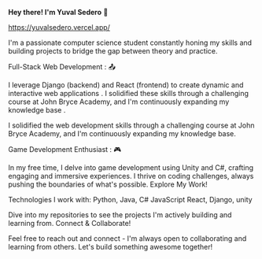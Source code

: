 **Hey there! I'm Yuval Sedero** :wave:

https://yuvalsedero.vercel.app/

I'm a passionate computer science student constantly honing my skills and building projects to bridge the gap between theory and practice.

Full-Stack Web Development : :outbox_tray:

I leverage Django (backend) and React (frontend) to create dynamic and interactive web applications .
I solidified these skills through a challenging course at John Bryce Academy, and I'm continuously expanding my knowledge base .

I solidified the web development skills through a challenging course at John Bryce Academy, and I'm continuously expanding my knowledge base.

Game Development Enthusiast ️: :video_game:

In my free time, I delve into game development using Unity and C#, crafting engaging and immersive experiences.
I thrive on coding challenges, always pushing the boundaries of what's possible.
Explore My Work!

Technologies I work with:
Python, Java, C#
JavaScript
React, Django, unity

Dive into my repositories to see the projects I'm actively building and learning from.
Connect & Collaborate!

Feel free to reach out and connect - I'm always open to collaborating and learning from others. Let's build something awesome together!

<!---
yuvalsedero/yuvalsedero is a ✨ special ✨ repository because its `README.md` (this file) appears on your GitHub profile.
You can click the Preview link to take a look at your changes.
--->
